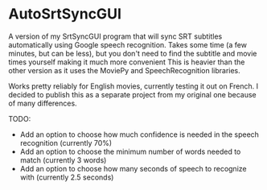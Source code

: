 # AutoSrtSyncGUI
A version of my SrtSyncGUI program that will sync SRT subtitles automatically using Google speech recognition.
Takes some time (a few minutes, but can be less), but you don't need to find the subtitle and movie times yourself making it much more convenient
This is heavier than the other version as it uses the MoviePy and SpeechRecognition libraries.

Works pretty reliably for English movies, currently testing it out on French.
I decided to publish this as a separate project from my original one because of many differences.

TODO:
- Add an option to choose how much confidence is needed in the speech recognition (currently 70%)
- Add an option to choose the minimum number of words needed to match (currently 3 words)
- Add an option to choose how many seconds of speech to recognize with (currently 2.5 seconds)
